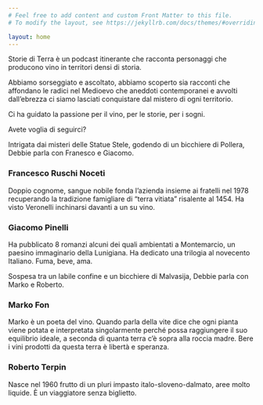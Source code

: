 ```yaml
---
# Feel free to add content and custom Front Matter to this file.
# To modify the layout, see https://jekyllrb.com/docs/themes/#overriding-theme-defaults

layout: home
---
```

Storie di Terra è un podcast itinerante che racconta personaggi che producono vino in territori densi di storia.

Abbiamo sorseggiato e ascoltato, abbiamo scoperto sia racconti che affondano le radici nel Medioevo che aneddoti contemporanei e avvolti dall’ebrezza ci siamo lasciati conquistare dal mistero di ogni territorio.

Ci ha guidato la passione per il vino, per le storie, per i sogni.

Avete voglia di seguirci?

<div id='episode-lunigiana'></div><script type='text/javascript' charset='utf-8' src='https://www.buzzsprout.com/1350580/5434912-lunigiana.js?container_id=episode-lunigiana&player=small'></script>
Intrigata dai misteri delle Statue Stele, godendo di un bicchiere di Pollera, Debbie parla con Franesco e Giacomo.


### Francesco Ruschi Noceti
Doppio cognome, sangue nobile fonda  l’azienda insieme ai fratelli nel 1978 recuperando la tradizione famigliare di “terra vitiata” risalente al 1454. 
Ha visto Veronelli inchinarsi davanti a un su vino.

### Giacomo Pinelli
Ha pubblicato 8 romanzi alcuni dei quali ambientati a Montemarcio, un paesino immaginario della Lunigiana. Ha dedicato una trilogia al novecento Italiano. Fuma, beve, ama.


<div id='episode-carso'></div><script type='text/javascript' charset='utf-8' src='https://www.buzzsprout.com/1350580.js?player=large&tags=carso&container_id=episode-carso'></script>
Sospesa tra un labile confine e un bicchiere di Malvasija, Debbie parla con Marko e Roberto.

### Marko Fon
Marko è un poeta del vino.
Quando parla della vite dice che ogni pianta viene potata e interpretata singolarmente perché possa raggiungere il suo equilibrio ideale, a seconda di quanta terra c’è sopra alla roccia madre.
Bere i vini prodotti da questa terra è libertà e speranza.

### Roberto Terpin
Nasce nel 1960 frutto di un pluri impasto italo-sloveno-dalmato, aree molto liquide.
È un viaggiatore senza biglietto.

